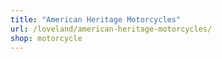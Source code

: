 ```yaml
---
title: "American Heritage Motorcycles"
url: /loveland/american-heritage-motorcycles/
shop: motorcycle
---
```

